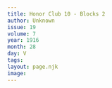 ```yaml
---
title: Honor Club 10 - Blocks 2
author: Unknown
issue: 19
volume: 7
year: 1916
month: 28
day: V
tags:
layout: page.njk
image:
---
```





